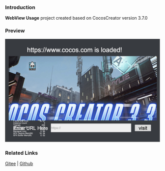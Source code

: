 ### Introduction

**WebView Usage** project created based on CocosCreator version 3.7.0

### Preview
![image](../../../image/202203/2022030202.jpg)

### Related Links
[Gitee](https://gitee.com/mirrors_cocos-creator/example-cases/tree/v2.4.3/assets/cases/02_ui/10_webview) | [Github](https://github.com/cocos-creator/example-cases/tree/v2.4.3/assets/cases/02_ui/10_webview)